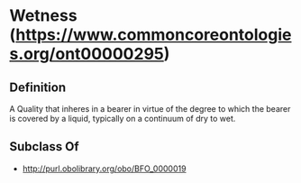 # Wetness (https://www.commoncoreontologies.org/ont00000295)

## Definition
A Quality that inheres in a bearer in virtue of the degree to which the bearer is covered by a liquid, typically on a continuum of dry to wet.

## Subclass Of
- http://purl.obolibrary.org/obo/BFO_0000019

